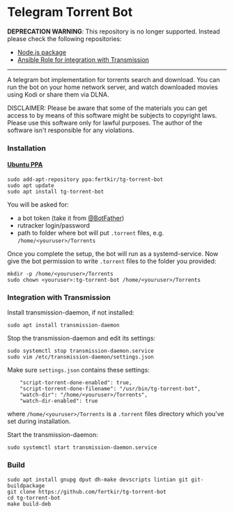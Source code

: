 # Telegram Torrent Bot

**DEPRECATION WARNING**: This repository is no longer supported. Instead please check the following repositories:
* [Node.js package](https://github.com/fertkir/tg-torrent-bot-node)
* [Ansible Role for integration with Transmission](https://github.com/fertkir/tg-torrent-bot-transmission)
___

A telegram bot implementation for torrents search and download.
You can run the bot on your home network server, and watch downloaded movies using Kodi or share them via DLNA.

DISCLAIMER: Please be aware that some of the materials you can get access to by means of this software might be subjects to copyright laws. Please use this software only for lawful purposes. The author of the software isn't responsible for any violations.

### Installation

#### [Ubuntu PPA](https://launchpad.net/~fertkir/+archive/ubuntu/tg-torrent-bot)
```
sudo add-apt-repository ppa:fertkir/tg-torrent-bot
sudo apt update
sudo apt install tg-torrent-bot
```
You will be asked for:
* a bot token (take it from [@BotFather](https://t.me/BotFather)) 
* rutracker login/password
* path to folder where bot will put `.torrent` files, e.g. `/home/<youruser>/Torrents`

Once you complete the setup, the bot will run as a systemd-service.
Now give the bot permission to write `.torrent` files to the folder you provided:
```
mkdir -p /home/<youruser>/Torrents
sudo chown <youruser>:tg-torrent-bot /home/<youruser>/Torrents
```

### Integration with Transmission
Install transmission-daemon, if not installed:
```
sudo apt install transmission-daemon
```
Stop the transmission-daemon and edit its settings:
```
sudo systemctl stop transmission-daemon.service
sudo vim /etc/transmission-daemon/settings.json
```
Make sure `settings.json` contains these settings:
```
    "script-torrent-done-enabled": true,
    "script-torrent-done-filename": "/usr/bin/tg-torrent-bot",
    "watch-dir": "/home/<youruser>/Torrents",
    "watch-dir-enabled": true

```
where `/home/<youruser>/Torrents` is a `.torrent` files directory which you've set during installation.

Start the transmission-daemon:
```
sudo systemctl start transmission-daemon.service
```

### Build
```
sudo apt install gnupg dput dh-make devscripts lintian git git-buildpackage
git clone https://github.com/fertkir/tg-torrent-bot
cd tg-torrent-bot
make build-deb
```
